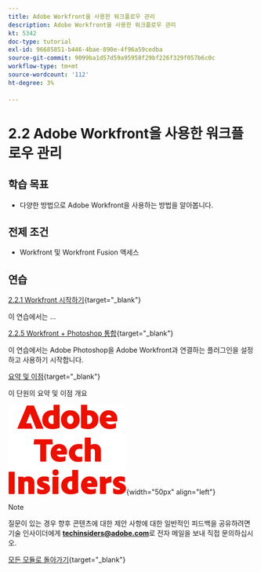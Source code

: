 ```yaml
---
title: Adobe Workfront을 사용한 워크플로우 관리
description: Adobe Workfront을 사용한 워크플로우 관리
kt: 5342
doc-type: tutorial
exl-id: 96685851-b446-4bae-890e-4f96a59cedba
source-git-commit: 9099ba1d57d59a95958f29bf226f329f057b6c0c
workflow-type: tm+mt
source-wordcount: '112'
ht-degree: 3%

---
```


# 2.2 Adobe Workfront을 사용한 워크플로우 관리

## 학습 목표

- 다양한 방법으로 Adobe Workfront을 사용하는 방법을 알아봅니다.

## 전제 조건

- Workfront 및 Workfront Fusion 액세스

## 연습

[2.2.1 Workfront 시작하기](./ex1.md){target="_blank"}

이 연습에서는 ...

[2.2.5 Workfront + Photoshop 통합](./ex5.md){target="_blank"}

이 연습에서는 Adobe Photoshop을 Adobe Workfront과 연결하는 플러그인을 설정하고 사용하기 시작합니다.

[요약 및 이점](./summary.md){target="_blank"}

이 단원의 요약 및 이점 개요

![기술 내부자](./../../../assets/images/techinsiders.png){width="50px" align="left"}

>[!NOTE]
>
>질문이 있는 경우 향후 콘텐츠에 대한 제안 사항에 대한 일반적인 피드백을 공유하려면 기술 인사이더에게 **techinsiders@adobe.com**&#x200B;로 전자 메일을 보내 직접 문의하십시오.

[모든 모듈로 돌아가기](../../../overview.md){target="_blank"}
